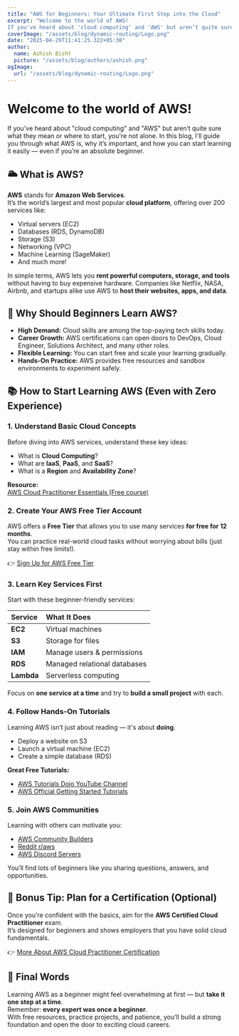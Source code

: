 ```yaml
---
title: "AWS for Beginners: Your Ultimate First Step into the Cloud"
excerpt: "Welcome to the world of AWS!
If you've heard about 'cloud computing' and 'AWS' but aren’t quite sure what they mean or where to start, you're not alone. In this blog, I'll guide you through what AWS is, why it’s important, and how you can start learning it easily — even if you’re an absolute beginner."
coverImage: "/assets/blog/dynamic-routing/Logo.png"
date: "2025-04-29T11:41:25.322+05:30"
author:
  name: Ashish Bisht
  picture: "/assets/blog/authors/ashish.png"
ogImage:
  url: "/assets/blog/dynamic-routing/Logo.png"
---
```


# Welcome to the world of AWS!

If you've heard about "cloud computing" and "AWS" but aren’t quite sure what they mean or where to start, you're not alone. In this blog, I'll guide you through what AWS is, why it’s important, and how you can start learning it easily — even if you’re an absolute beginner.

## 🌥️ What is AWS?

**AWS** stands for **Amazon Web Services**.  
It’s the world’s largest and most popular **cloud platform**, offering over 200 services like:

- Virtual servers (EC2)
- Databases (RDS, DynamoDB)
- Storage (S3)
- Networking (VPC)
- Machine Learning (SageMaker)
- And much more!

In simple terms, AWS lets you **rent powerful computers, storage, and tools** without having to buy expensive hardware. Companies like Netflix, NASA, Airbnb, and startups alike use AWS to **host their websites, apps, and data**.

## 🚀 Why Should Beginners Learn AWS?

- **High Demand:** Cloud skills are among the top-paying tech skills today.
- **Career Growth:** AWS certifications can open doors to DevOps, Cloud Engineer, Solutions Architect, and many other roles.
- **Flexible Learning:** You can start free and scale your learning gradually.
- **Hands-On Practice:** AWS provides free resources and sandbox environments to experiment safely.

## 📚 How to Start Learning AWS (Even with Zero Experience)

### 1. Understand Basic Cloud Concepts

Before diving into AWS services, understand these key ideas:

- What is **Cloud Computing**?
- What are **IaaS**, **PaaS**, and **SaaS**?
- What is a **Region** and **Availability Zone**?

**Resource:**  
[AWS Cloud Practitioner Essentials (Free course)](https://explore.skillbuilder.aws/learn/courses/134/aws-cloud-practitioner-essentials)

### 2. Create Your AWS Free Tier Account

AWS offers a **Free Tier** that allows you to use many services **for free for 12 months**.  
You can practice real-world cloud tasks without worrying about bills (just stay within free limits!).

👉 [Sign Up for AWS Free Tier](https://aws.amazon.com/free/)

### 3. Learn Key Services First

Start with these beginner-friendly services:

| Service | What It Does |
|:--------|:-------------|
| **EC2** | Virtual machines |
| **S3** | Storage for files |
| **IAM** | Manage users & permissions |
| **RDS** | Managed relational databases |
| **Lambda** | Serverless computing |

Focus on **one service at a time** and try to **build a small project** with each.

### 4. Follow Hands-On Tutorials

Learning AWS isn’t just about reading — it's about **doing**.

- Deploy a website on S3
- Launch a virtual machine (EC2)
- Create a simple database (RDS)

**Great Free Tutorials:**  
- [AWS Tutorials Dojo YouTube Channel](https://www.youtube.com/c/tutorialsdojo)  
- [AWS Official Getting Started Tutorials](https://aws.amazon.com/getting-started/)

### 5. Join AWS Communities

Learning with others can motivate you:

- [AWS Community Builders](https://aws.amazon.com/developer/community/community-builders/)  
- [Reddit r/aws](https://www.reddit.com/r/aws/)  
- [AWS Discord Servers]()

You’ll find lots of beginners like you sharing questions, answers, and opportunities.

## 🎯 Bonus Tip: Plan for a Certification (Optional)

Once you’re confident with the basics, aim for the **AWS Certified Cloud Practitioner** exam.  
It’s designed for beginners and shows employers that you have solid cloud fundamentals.

👉 [More About AWS Cloud Practitioner Certification](https://aws.amazon.com/certification/certified-cloud-practitioner/)

## 📝 Final Words

Learning AWS as a beginner might feel overwhelming at first — but **take it one step at a time**.  
Remember: **every expert was once a beginner**.  
With free resources, practice projects, and patience, you’ll build a strong foundation and open the door to exciting cloud careers.
